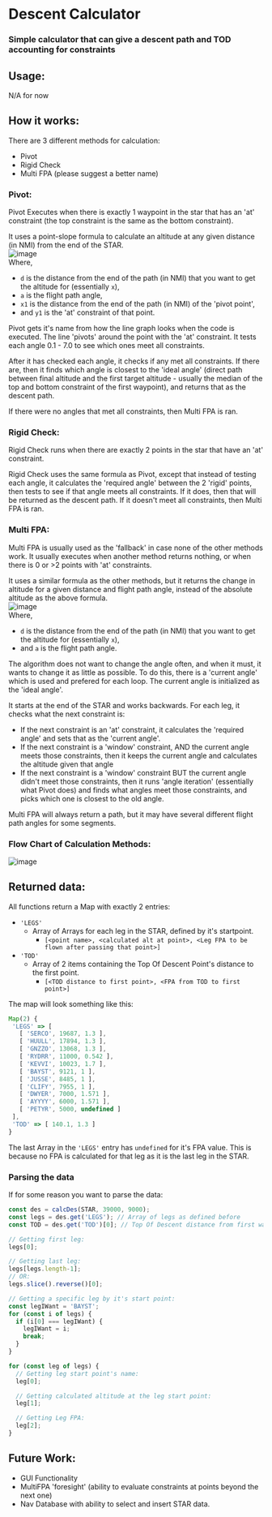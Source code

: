 # Descent Calculator
### Simple calculator that can give a descent path and TOD accounting for constraints

## Usage:

N/A for now

## How it works:

There are 3 different methods for calculation:

* Pivot
* Rigid Check
* Multi FPA (please suggest a better name)

### Pivot:
Pivot Executes when there is exactly 1 waypoint in the star that has an 'at' constraint (the top constraint is the same as the bottom constraint).

It uses a point-slope formula to calculate an altitude at any given distance (in NMI) from the end of the STAR.\
![image](https://user-images.githubusercontent.com/93292288/150710306-c7747df4-7de7-4a95-b1d9-18c6f9d3ea26.png)\
Where,
 * `d` is the distance from the end of the path (in NMI) that you want to get the altitude for (essentially `x`),
 * `a` is the flight path angle,
 * `x1` is the distance from the end of the path (in NMI) of the 'pivot point',
 * and `y1` is the 'at' constraint of that point.

Pivot gets it's name from how the line graph looks when the code is executed. The line 'pivots' around the point with the 'at' constraint. It tests each angle 0.1 - 7.0 to see which ones meet all constraints.

After it has checked each angle, it checks if any met all constraints. If there are, then it finds which angle is closest to the 'ideal angle' (direct path between final altitude and the first target altitude - usually the median of the top and bottom constraint of the first waypoint), and returns that as the descent path.

If there were no angles that met all constraints, then Multi FPA is ran.

### Rigid Check:
Rigid Check runs when there are exactly 2 points in the star that have an 'at' constraint.

Rigid Check uses the same formula as Pivot, except that instead of testing each angle, it calculates the 'required angle' between the 2 'rigid' points, then tests to see if that angle meets all constraints. If it does, then that will be returned as the descent path. If it doesn't meet all constraints, then Multi FPA is ran.

### Multi FPA:
Multi FPA is usually used as the 'fallback' in case none of the other methods work. It usually executes when another method returns nothing, or when there is 0 or >2 points with 'at' constraints.

It uses a similar formula as the other methods, but it returns the change in altitude for a given distance and flight path angle, instead of the absolute altitude as the above formula.\
![image](https://user-images.githubusercontent.com/93292288/150712516-d1fab250-23da-45a3-8fe4-e71560c4ec46.png)\
Where,
 * `d` is the distance from the end of the path (in NMI) that you want to get the altitude for (essentially `x`),
 * and `a` is the flight path angle.

The algorithm does not want to change the angle often, and when it must, it wants to change it as little as possible. To do this, there is a 'current angle' which is used and prefered for each loop. The current angle is initialized as the 'ideal angle'.

It starts at the end of the STAR and works backwards. For each leg, it checks what the next constraint is:

 - If the next constraint is an 'at' constraint, it calculates the 'required angle' and sets that as the 'current angle'.
 - If the next constraint is a 'window' constraint, AND the current angle meets those constraints, then it keeps the current angle and calculates the altitude given that angle
 - If the next constraint is a 'window' constraint BUT the current angle didn't meet those constraints, then it runs 'angle iteration' (essentially what Pivot does) and finds what angles meet those constraints, and picks which one is closest to the old angle.
 
 Multi FPA will always return a path, but it may have several different flight path angles for some segments.
 
 ### Flow Chart of Calculation Methods:
 ![image](https://user-images.githubusercontent.com/93292288/150719731-27551302-3ca7-4511-96a5-01d7d3597d36.png)

 
 ## Returned data:
 All functions return a Map with exactly 2 entries:
 * `'LEGS'`
   * Array of Arrays for each leg in the STAR, defined by it's startpoint.
     * `[<point name>, <calculated alt at point>, <Leg FPA to be flown after passing that point>]`
 * `'TOD'`
   * Array of 2 items containing the Top Of Descent Point's distance to the first point.
     * `[<TOD distance to first point>, <FPA from TOD to first point>]`
 
 The map will look something like this: 
 ```ts
 Map(2) {
  'LEGS' => [
    [ 'SERCO', 19687, 1.3 ],
    [ 'HUULL', 17894, 1.3 ],
    [ 'GNZZO', 13068, 1.3 ],
    [ 'RYDRR', 11000, 0.542 ],
    [ 'KEVVI', 10023, 1.7 ],
    [ 'BAYST', 9121, 1 ],
    [ 'JUSSE', 8485, 1 ],
    [ 'CLIFY', 7955, 1 ],
    [ 'DWYER', 7000, 1.571 ],
    [ 'AYYYY', 6000, 1.571 ],
    [ 'PETYR', 5000, undefined ]
  ],
  'TOD' => [ 140.1, 1.3 ]
}
```
The last Array in the `'LEGS'` entry has `undefined` for it's FPA value. This is because no FPA is calculated for that leg as it is the last leg in the STAR. 

### Parsing the data
If for some reason you want to parse the data:
```ts
const des = calcDes(STAR, 39000, 9000);
const legs = des.get('LEGS'); // Array of legs as defined before
const TOD = des.get('TOD')[0]; // Top Of Descent distance from first waypoint

// Getting first leg:
legs[0];

// Getting last leg:
legs[legs.length-1];
// OR:
legs.slice().reverse()[0];

// Getting a specific leg by it's start point:
const legIWant = 'BAYST';
for (const i of legs) {
  if (i[0] === legIWant) {
    legIWant = i;
    break;
  }
}

for (const leg of legs) {
  // Getting leg start point's name:
  leg[0];

  // Getting calculated altitude at the leg start point:
  leg[1];

  // Getting Leg FPA:
  leg[2];
}

```

## Future Work:
 * GUI Functionality
 * MultiFPA 'foresight' (ability to evaluate constraints at points beyond the next one)
 * Nav Database with ability to select and insert STAR data.
 
